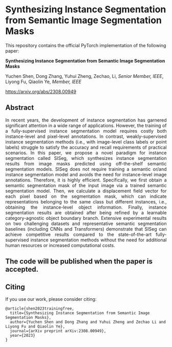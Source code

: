 
# Synthesizing Instance Segmentation from Semantic Image Segmentation Masks

This repository contains the official PyTorch implementation of the following paper:

**Synthesizing Instance Segmentation from Semantic Image Segmentation Masks**

Yuchen Shen, Dong Zhang, Yuhui Zheng, Zechao, Li, _Senior Member, IEEE_, Liyong Fu, Qiaolin Ye, _Member, IEEE_

https://arxiv.org/abs/2308.00949

## Abstract
<p align="justify">
In recent years, the development of instance segmentation has garnered significant attention in a wide range of applications. However, the training of a fully-supervised instance segmentation model requires costly both instance-level and pixel-level annotations. In contrast, weakly-supervised instance segmentation methods (i.e., with image-level class labels or point labels) struggle to satisfy the accuracy and recall requirements of practical scenarios. In this paper, we propose a novel paradigm for instance segmentation called SISeg, which synthesizes instance segmentation results from image masks predicted using off-the-shelf semantic segmentation models. SISeg does not require training a semantic or/and instance segmentation model and avoids the need for instance-level image annotations. Therefore, it is highly efficient. Specifically, we first obtain a semantic segmentation mask of the input image via a trained semantic segmentation model. Then, we calculate a displacement field vector for each pixel based on the segmentation mask, which can indicate representations belonging to the same class but different instances, i.e., obtaining the instance-level object information. Finally, instance segmentation results are obtained after being refined by a learnable category-agnostic object boundary branch. Extensive experimental results on two challenging datasets and representative semantic segmentation baselines (including CNNs and Transformers) demonstrate that SISeg can achieve competitive results compared to the state-of-the-art fully-supervised instance segmentation methods without the need for additional human resources or increased computational costs.

## The code will be published when the paper is accepted.

## Citing
If you use our work, please consider citing:
```
@article{shen2023trainingfree,
  title={Synthesizing Instance Segmentation from Semantic Image Segmentation Masks},
  author={Yuchen Shen and Dong Zhang and Yuhui Zheng and Zechao Li and Liyong Fu and Qiaolin Ye},
  journal={arXiv preprint arXiv:2308.00949},
  year={2023}
}
